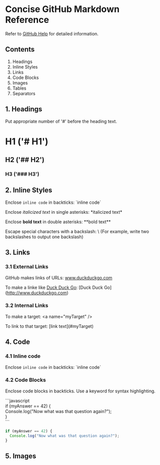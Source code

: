 # Concise GitHub Markdown Reference

Refer to [GitHub Help](https://help.github.com/categories/writing-on-github/) for detailed information.

## Contents
1. Headings
2. Inline Styles
3. Links
4. Code Blocks
5. Images
6. Tables
7. Separators

## 1. Headings
Put appropriate number of '#' before the heading text.

# H1 ('# H1')
## H2 ('## H2')
### H3 ('### H3')

## 2. Inline Styles
Enclose `inline code` in backticks: \`inline code\`

Enclose *italicized text* in single asterisks: \*italicized text\*

Enclose **bold text** in double asterisks: \*\*bold text\*\*

Escape special characters with a backslash: \\ (For example, write two backslashes to output one backslash)

## 3. Links
### 3.1 External Links
GitHub makes links of URLs: www.duckduckgo.com

To make a linke like [Duck Duck Go](http://www.duckduckgo.com): \[Duck Duck Go\]\(http://www.duckduckgo.com)

### 3.2 Internal Links
To make a target<a name="myTarget"/>: \<a name="myTarget" /\>

To link to that target: \[link text\]\(#myTarget)

## 4. Code
### 4.1 Inline code
Enclose `inline code` in backticks: \`inline code\`

### 4.2 Code Blocks
Enclose code blocks in backticks. Use a keyword for syntax highlighting.

\`\`\`javascript<br>
if (myAnswer == 42) {<br>
  Console.log("Now what was that question again?");<br>
}<br>
\`\`\`

```javascript
if (myAnswer == 42) {
  Console.log("Now what was that question again?");
}
```

## 5. Images

